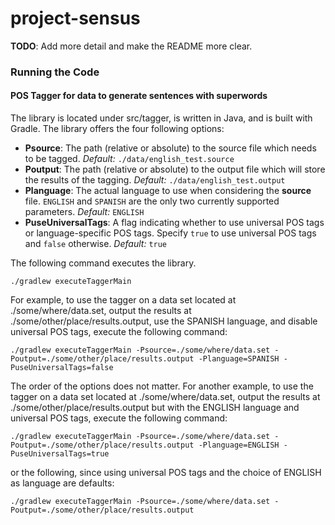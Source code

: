 # project-sensus

__TODO__: Add more detail and make the README more clear.

### Running the Code

#### POS Tagger for data to generate sentences with superwords

The library is located under src/tagger, is written in Java, and is built with Gradle. The library offers the four following options:

+ __Psource__: The path (relative or absolute) to the source file which needs to be tagged. _Default:_ ```./data/english_test.source```
+ __Poutput__: The path (relative or absolute) to the output file which will store the results of the tagging. _Default:_ ```./data/english_test.output```
+ __Planguage__: The actual language to use when considering the __source__ file. ```ENGLISH``` and ```SPANISH``` are the only two currently supported parameters. _Default:_ ```ENGLISH```
+ __PuseUniversalTags__: A flag indicating whether to use universal POS tags or language-specific POS tags. Specify ```true``` to use universal POS tags and ```false``` otherwise. _Default:_ ```true```

The following command executes the library.

```
./gradlew executeTaggerMain
```

For example, to use the tagger on a data set located at ./some/where/data.set, output the results at ./some/other/place/results.output, use the SPANISH language, and disable universal POS tags, execute the following command:

```
./gradlew executeTaggerMain -Psource=./some/where/data.set -Poutput=./some/other/place/results.output -Planguage=SPANISH -PuseUniversalTags=false
```

The order of the options does not matter. For another example, to use the tagger on a data set located at ./some/where/data.set, output the results at ./some/other/place/results.output but with the ENGLISH language and universal POS tags, execute the following command:

```
./gradlew executeTaggerMain -Psource=./some/where/data.set -Poutput=./some/other/place/results.output -Planguage=ENGLISH -PuseUniversalTags=true
```

or the following, since using universal POS tags and the choice of ENGLISH as language are defaults:

```
./gradlew executeTaggerMain -Psource=./some/where/data.set -Poutput=./some/other/place/results.output
```
